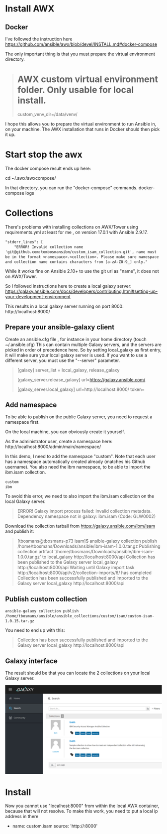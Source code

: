 # Install AWX

## Docker

I've followed the instruction here https://github.com/ansible/awx/blob/devel/INSTALL.md#docker-compose

The only important thing is that you must prepare the virtual environment directory.
> # AWX custom virtual environment folder. Only usable for local install.
> custom_venv_dir=/data/venv/

I hope this allows you to prepare the virtual environment to run Ansible in, on your machine.
The AWX installation that runs in Docker should then pick it up.




# Start stop the awx
The docker compose result ends up here:

cd ~/.awx/awxcompose/

In that directory, you can run the "docker-compose" commands.
docker-compose logs


# Collections

There's problems with installing collections on AWX/Tower using requirements.yml at least for me , on version 17.0.1 with Ansible 2.9.17.

```
"stderr_lines": [
    "ERROR! Invalid collection name 'git@github.com:tombosmansibm/custom_isam_collection.git', name must be in the format <namespace>.<collection>. Please make sure namespace and collection name contains characters from [a-zA-Z0-9_] only."
```

While it works fine on Ansible 2.10+ to use the git url as "name", it does not on AWX/Tower.

So I followed instructions here to create a local galaxy server:
https://galaxy.ansible.com/docs/developers/contributing.html#setting-up-your-development-environment

This results in a local galaxy server running on port 8000: http://localhost:8000/

## Prepare your ansible-galaxy client
Create an ansible.cfg file , for instance in your home directory (touch ~/.ansible.cfg)
This can contain multiple Galaxy servers, and the servers are picked in order of precedence here.
So by setting local_galaxy as first entry, it will make sure your local galaxy server is used.
If you want to use a different server, you must use the "--server" parameter.

> [galaxy]
> server_list = local_galaxy, release_galaxy
> 
> [galaxy_server.release_galaxy]
> url=https://galaxy.ansible.com/
> 
> [galaxy_server.local_galaxy]
> url=http://localhost:8000/
> token=<token>

## Add namespace
To be able to publish on the public Galaxy server, you need to request a namespace first.

On the local machine, you can obviously create it yourself.

As the administrator user, create a namespace here:
http://localhost:8000/admin/main/namespace/

In this demo, I need to add the namespace "custom".  Note that each user has a namespace automatically created already (matches his Github username).
You also need the ibm namespace, to be able to import the ibm.isam collection.

```
custom
ibm
```

To avoid this error, we need to also import the ibm.isam collection on the local Galaxy server.
> ERROR! Galaxy import process failed: Invalid collection metadata. Dependency namespace not in galaxy: ibm.isam (Code: GLW0002)

Download the collection tarball from https://galaxy.ansible.com/ibm/isam and publish it:

> [tbosmans@tbosmans-p73 isam]$ ansible-galaxy collection publish /home/tbosmans/Downloads/ansible/ibm-isam-1.0.0.tar.gz 
> Publishing collection artifact '/home/tbosmans/Downloads/ansible/ibm-isam-1.0.0.tar.gz' to local_galaxy http://localhost:8000/api
> Collection has been published to the Galaxy server local_galaxy http://localhost:8000/api
> Waiting until Galaxy import task http://localhost:8000/api/v2/collection-imports/6/ has completed
> Collection has been successfully published and imported to the Galaxy server local_galaxy http://localhost:8000/api

## Publish custom collection

````
ansible-galaxy collection publish /home/tbosmans/ansible/ansible_collections/custom/isam/custom-isam-1.0.15.tar.gz
````

You need to end up with this:
> Collection has been successfully published and imported to the Galaxy server local_galaxy http://localhost:8000/api

## Galaxy interface
The result should be that you can locate the 2 collections on your local Galaxy server.

![galaxy](images/galaxy_isam.png)


# Install

Now you cannot use "localhost:8000" from within the local AWX container, because that will not resolve.
To make this work, you need to put a local ip address in there

  - name: custom.isam
    source: 'http://<local ip address>:8000'
